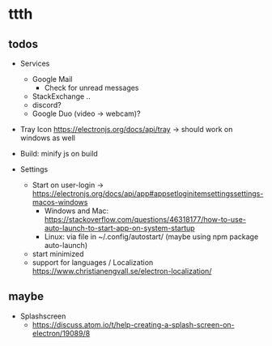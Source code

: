 # ttth
## todos

* Services
  * Google Mail
    * Check for unread messages
  * StackExchange ..
  * discord?
  * Google Duo (video -> webcam)?

* Tray Icon https://electronjs.org/docs/api/tray -> should work on windows as well

* Build: minify js on build

* Settings
  * Start on user-login -> https://electronjs.org/docs/api/app#appsetloginitemsettingssettings-macos-windows
    * Windows and Mac: https://stackoverflow.com/questions/46318177/how-to-use-auto-launch-to-start-app-on-system-startup
    * Linux: via file in ~/.config/autostart/ (maybe using npm package auto-launch)
  * start minimized
  * support for languages / Localization https://www.christianengvall.se/electron-localization/



## maybe
 * Splashscreen
   * https://discuss.atom.io/t/help-creating-a-splash-screen-on-electron/19089/8
